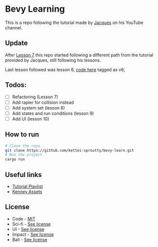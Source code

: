 # Bevy Learning

This is a repo following the tutorial made by [Jacques](https://www.youtube.com/@jacques-dev) on his YouTube channel.

## Update

After [Lesson 7](https://www.youtube.com/watch?v=gy2G63SA-W8) this repo started following a different path from the tutorial provided by Jacques, still following his lessons.

Last lesson followed was lesson 6, [code here](https://github.com/kettei-sproutty/bevy-learn/tree/v6) tagged as v6;

## Todos:

- [ ] Refactoring (Lesson 7)
- [ ] Add rapier for collision instead
- [ ] Add system set (lesson 8)
- [ ] Add states and run conditions (lesson 9)
- [ ] Add UI (lesson 10)

## How to run

 
```bash
# Clone the repo
git clone https://github.com/kettei-sproutty/bevy-learn.git
# Run the project
cargo run
```

## Useful links

- [Tutorial Playlist](https://www.youtube.com/watch?v=TQt-v_bFdao&list=PLVnntJRoP85JHGX7rGDu6LaF3fmDDbqyd)
- [Kenney Assets](https://kenney.nl/assets)

## License

- Code - [MIT](https://opensource.org/license/mit/)
- Sci-fi - [See license](assets/audio/sci-fi/License.txt)
- UI - [See license](assets/audio/ui/License.txt)
- Impact - [See license](assets/audio/impact/License.txt)
- Ball - [See license](assets/sprites/ball/License.txt)

